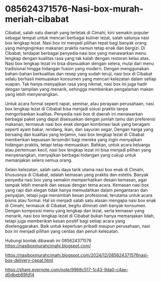 # 085624371576-Nasi-box-murah-meriah-cibabat
Cibabat, salah satu daerah yang terletak di Cimahi, kini semakin populer sebagai tempat untuk mencari berbagai kuliner lezat, salah satunya nasi box lengkap lezat. Nasi box ini menjadi pilihan tepat bagi banyak orang yang menginginkan makanan praktis namun tetap enak dan bergizi. Di Cibabat, terdapat berbagai penyedia nasi box yang menawarkan menu lengkap dengan kualitas rasa yang tak kalah dengan restoran kelas atas. Nasi box lengkap lezat ini bisa disesuaikan dengan selera, mulai dari menu tradisional hingga hidangan fusion yang modern. Dengan menggunakan bahan-bahan berkualitas dan resep yang sudah teruji, nasi box di Cibabat selalu berhasil memuaskan konsumen yang mencari kelezatan dalam setiap suapan. Tak hanya menyajikan rasa yang nikmat, nasi box ini juga hadir dengan tampilan yang menarik, sehingga memberikan pengalaman makan yang lebih menyenangkan.

Untuk acara formal seperti rapat, seminar, atau perayaan perusahaan, nasi box lengkap lezat di Cibabat bisa menjadi solusi praktis tanpa mengorbankan kualitas. Penyedia nasi box di daerah ini menawarkan berbagai paket yang dapat disesuaikan dengan jumlah tamu dan preferensi makanan, termasuk nasi box enak dengan kombinasi lauk yang beragam seperti ayam bakar, rendang, ikan, dan sayuran segar. Dengan harga yang bersaing dan kualitas yang terjamin, nasi box lengkap lezat di Cibabat memberikan kepuasan tersendiri bagi mereka yang ingin menyajikan hidangan praktis, tetapi tetap memuaskan. Bahkan, untuk acara keluarga atau pertemuan kecil, nasi box lengkap lezat ini bisa menjadi pilihan yang menyenangkan, menyajikan berbagai hidangan yang cukup untuk memanjakan selera semua orang.

Selain kelezatan, salah satu daya tarik utama nasi box enak di Cimahi, khususnya di Cibabat, adalah kemasan yang praktis dan estetis. Banyak penyedia nasi box yang semakin memperhatikan desain kemasan, agar tampak lebih menarik dan sesuai dengan tema acara. Kemasan nasi box yang rapi dan elegan tidak hanya memudahkan dalam pengantaran dan penyajian, tetapi juga menambah kesan profesional, terutama untuk acara bisnis atau formal. Hal ini menjadi salah satu alasan mengapa nasi box enak di Cimahi, termasuk di Cibabat, begitu diminati oleh banyak konsumen. Dengan komposisi menu yang lengkap dan lezat, serta kemasan yang menarik, nasi box lengkap lezat di Cibabat bukan hanya memanjakan lidah, tetapi juga memberikan kesan positif bagi setiap acara yang diselenggarakan. Baik untuk keperluan pribadi maupun perusahaan, nasi box ini menjadi pilihan yang cerdas dan penuh kelezatan.

Hubungi kontak dibawah ini
085624371576
https://nasiboxmurahcimahi.blogspot.com/

https://nasiboxmurahcimahi.blogspot.com/2024/12/085624371576nasi-box-delivery-cepat.html


https://share.evernote.com/note/9968c517-1c43-9da0-c4ae-d0dbeb69fd14
